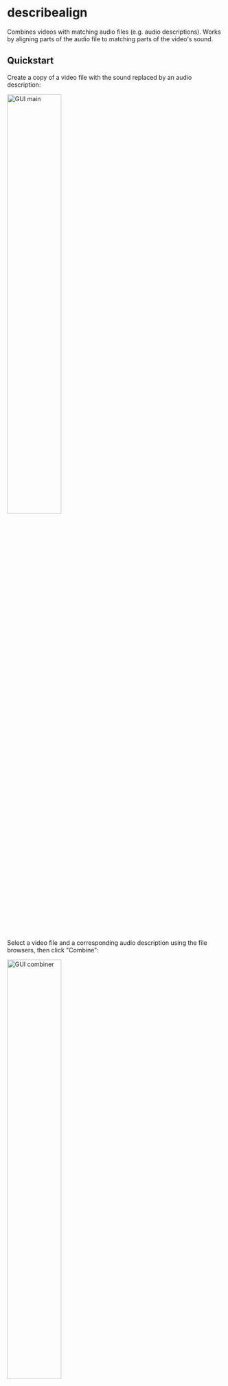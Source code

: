 # describealign
Combines videos with matching audio files (e.g. audio descriptions). Works by aligning parts of the audio file to matching parts of the video's sound.


## Quickstart

Create a copy of a video file with the sound replaced by an audio description:

<img src="https://github.com/julbean/describealign/blob/main/readme_media/describealign_gui_main.PNG" alt="GUI main" align="middle" width="50%"/>

Select a video file and a corresponding audio description using the file browsers, then click "Combine":

<img src="https://github.com/julbean/describealign/blob/main/readme_media/describealign_gui_combiner.PNG" alt="GUI combiner" align="middle" width="50%"/>

The combined media is saved in the folder "videos_with_ad" placed in the directory describealign was run in. The directory that combined media files are saved in can be changed in "Settings":

<img src="https://github.com/julbean/describealign/blob/main/readme_media/describealign_gui_settings.PNG" alt="GUI combiner" align="middle" width="50%"/>


## Installation

### binary method

Windows and Mac users can download and unzip the [latest release](https://github.com/julbean/describealign/releases/latest), then double click on describealign.exe to open the GUI.

Note for Mac binary users: To open the binary, you'll need to ctrl+click (or right click) on the binary, then click "Open" and then click "Open" again in the window that pops up. This minor annoyance is a result of my unwillingness to pay Apple $100 a year.

### package method

This script is compatible with Python versions 3.8 and up. Versions before that won't work (it relies on a recent update to Scipy's linprog).

describealign is available with pip:
```bash
pip install describealign
```
Note: You may need to add the folder Python's pip.exe is in to your system path. It might be something like: "C:/Users/User/AppData/Local/Programs/Python/Python310/Scripts" Don't forget to restart command prompt after updating the PATH!

The GUI can then be opened from console/command prompt in any directory with:
```bash
describealign
```
Note: You may need to add the folder Python's compiled scripts (e.g. describealign.exe) are kept in to your system path. It may be a different folder than pip's, like AppData/Roaming instead of AppData/Local.

### script method

Alternatively, the python script (describealign.py) can be downloaded from here and run directly (with Python 3.8+) after installing the dependencies manually (requirements.txt):
```bash
pip install -r requirements.txt
python3 describealign.py
```

### updating

When new versions are released, the pip package can be updated with:
```bash
pip install describealign --upgrade
```

## Testing Installation

The installation can be tested on a clip from the 1929 comedy short [Ask Dad](https://archive.org/details/ask_dad), with the first part of an [audio description](https://archive.org/details/MoviesForTheBlind01-askDad) provided by Valerie H. in her podcast [Movies For the Blind.](https://moviesfortheblind.com/) Download the trimmed versions from the test_media folder in this repository, then select them in the GUI:

<img src="https://github.com/julbean/describealign/blob/main/readme_media/describealign_gui_main_filled.PNG" alt="GUI main filled" align="middle" width="50%"/>

This produces two outputs, a new video file "videos_with_ad/ad_ask_dad_trimmed.mp4" and a plot in alignment_plots:

<img src="https://github.com/julbean/describealign/blob/main/readme_media/ask_dad_trimmed.png" alt="Ask Dad Trimmed Alignment" align="middle" width="50%"/>

The plot shows the audio description starts 202 seconds before the video, which means Valerie starts describing Ask Dad 202 seconds into the podcast. After 40 more seconds, the podcast skips ahead by 3 seconds.

If the full video (22 minutes) and audio description (27 minutes) are used instead, describealign runs in about 30 seconds, using up about 630 MB of RAM, and we get the following plot:

<img src="https://github.com/julbean/describealign/blob/main/readme_media/ask_dad.png" alt="Ask Dad Alignment" align="middle" width="50%"/>

This plot shows a number of small skips starting around 10 minutes in, which add up to a total offset of 30 seconds by the end of the video.

A text version of each plot is saved alongside it:

```
Parameters: {'stretch_audio': False, 'no_pitch_correction': False}
Version Hash: 1fcf9159
Input file similarity: 50.70%
Main changes needed to video to align it to audio input:
Start Offset: 201.81 seconds
Median Rate Change: 0.00%
Rate change of     -0.0% from  0:00:00.000 to  0:00:37.328 aligning with audio from  0:03:21.810 to  0:03:59.138
Rate change of     21.9% from  0:00:37.328 to  0:00:52.772 aligning with audio from  0:03:59.138 to  0:04:11.810
Rate change of      0.0% from  0:00:52.772 to  0:02:58.581 aligning with audio from  0:04:11.810 to  0:06:17.619
```


## Advanced Usage

### batching

describealign can be given a directory of videos and a directory of audio files rather than individual files. describealign assumes files from the two directories correspond based on their lexicographic order.

Alternatively, multiple files can be selected simultaneously in the GUI's file selectors. The selected Video and Audio files are first sorted in lexicographic order, then corresponded and aligned.

### drag-and-drop

describealign supports dragging and dropping files or folders onto the video and audio input lists. Files with irrelevant extensions are ignored, while valid files appear in lexicographic order.

### dark mode

describealign opens in either light or dark mode depending on the OS's desktop theme.

### stretch_audio (audio-to-video alignment)

By default describealign stretches video to fit audio descriptions, but the inverse is also possible: stretching the audio description to fit the video with the "--stretch_audio" argument. This argument also keeps the video's original audio tracks, adding the audio description as the first track and setting it as the default audio.

When using --stretch_audio, the plot also shows which segments of audio were replaced:

<img src="https://github.com/julbean/describealign/blob/main/readme_media/ask_dad_stretch_audio.png" alt="Ask Dad Stretch Audio Alignment" align="middle" width="50%"/>

The original audio is used for segments that would be too noticably distorted (i.e. more than 10% stretched).

### audio-to-audio

Whereas describealign is designed to align video-to-audio, it can also align an audio file to another audio file.

### command line interface

describealign can be run without the GUI by specifying input media as positional arguments:
```bash
describealign video.mp4 audio_desc.mp3
```

Note for Mac binary users: The executable is inside the .app and can be run from Terminal with:
```
describealign.app/Contents/MacOS/describealign video.mp4 audio_desc.mp3
```

### module

describealign can also be used as a python module:
```python
import describealign as da
da.combine("ask_dad_trimmed.mp4", "ask_dad_moviesfortheblind_ep_01_trimmed.mp3")
```


## Interesting Use Cases

### dub alignment

describealign is robust enough to align media with completely different dialogue, meaning it can align audio dubbed in a different language to the original video.

### lossless video editing

With default settings (i.e. --stretch_audio set to False), describealign doesn't re-encode either the video or audio streams. It aligns them by modifying the timestamps that video frames are shown at, which means no loss in quality. Basic video editing can be done by deleting or stretching segments of a video's sound in Audacity, then running describealign on the original video and the modified audio.



